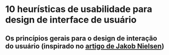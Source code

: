 # 10 heurísticas de usabilidade para design de interface de usuário

## Os princípios gerais para o design de interação do usuário (inspirado no <a href="https://www.nngroup.com/articles/ten-usability-heuristics/">artigo de Jakob Nielsen</a>)

